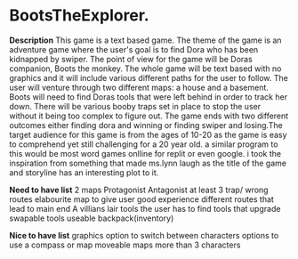 # BootsTheExplorer.

**Description**
This game is a text based game. The theme of the game is an adventure game where the user's goal is to find Dora who has been kidnapped by swiper. The point of view for the game will be Doras companion, Boots the monkey. The whole game will be text based with no graphics and it will include various different paths for the user to follow. The user will venture through two different maps: a house and a basement. Boots will need to find Doras tools that were left behind in order to track her down. There will be various booby traps set in place to stop the user without it being too complex to figure out. The game ends with two different outcomes either finding dora and winning or finding swiper and losing.The target audience for this game is from the ages of 10-20 as the game is easy to comprehend yet still challenging for a 20 year old. a similar program to this would be most word games onlline for replit or even google. i took the inspiration from something that made ms.lynn laugh as the title of the game and storyline has an interesting plot to it.


**Need to have list**
2 maps
Protagonist
Antagonist
at least 3 trap/ wrong routes
elabourite map to give user good experience
different routes that lead to main end
A villians lair
tools the user has to find
tools that upgrade
swapable tools
useable backpack(inventory)

**Nice to have list**
graphics
option to switch between characters
options to use a compass or map
moveable maps
more than 3 characters

